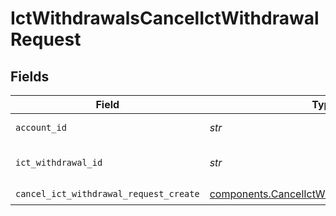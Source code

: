 # IctWithdrawalsCancelIctWithdrawalRequest


## Fields

| Field                                                                                                      | Type                                                                                                       | Required                                                                                                   | Description                                                                                                | Example                                                                                                    |
| ---------------------------------------------------------------------------------------------------------- | ---------------------------------------------------------------------------------------------------------- | ---------------------------------------------------------------------------------------------------------- | ---------------------------------------------------------------------------------------------------------- | ---------------------------------------------------------------------------------------------------------- |
| `account_id`                                                                                               | *str*                                                                                                      | :heavy_check_mark:                                                                                         | The account id.                                                                                            | 01H8FB90ZRRFWXB4XC2JPJ1D4Y                                                                                 |
| `ict_withdrawal_id`                                                                                        | *str*                                                                                                      | :heavy_check_mark:                                                                                         | The ictWithdrawal id.                                                                                      | 20240321000472                                                                                             |
| `cancel_ict_withdrawal_request_create`                                                                     | [components.CancelIctWithdrawalRequestCreate](../../models/components/cancelictwithdrawalrequestcreate.md) | :heavy_check_mark:                                                                                         | N/A                                                                                                        |                                                                                                            |